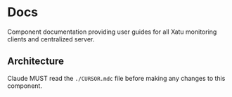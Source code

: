 # Docs

Component documentation providing user guides for all Xatu monitoring clients and centralized server.

## Architecture  
Claude MUST read the `./CURSOR.mdc` file before making any changes to this component.